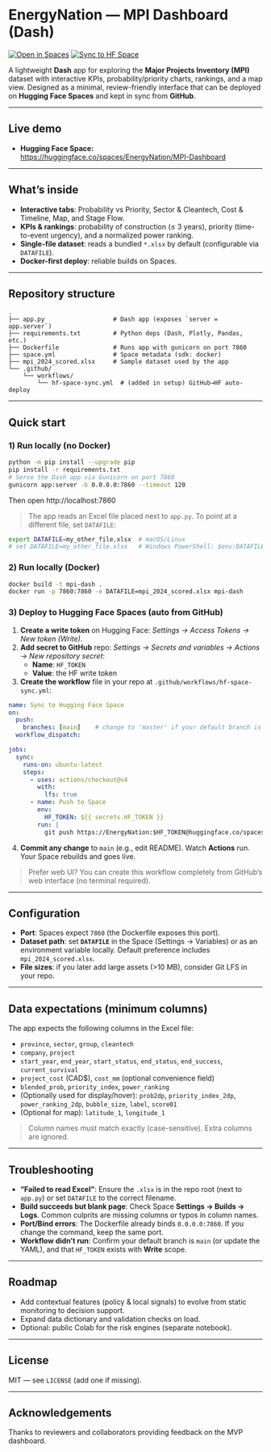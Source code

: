 # EnergyNation — MPI Dashboard (Dash)

[![Open in Spaces](https://img.shields.io/badge/%F0%9F%A4%97%20Open%20in%20Spaces-black)](https://huggingface.co/spaces/EnergyNation/MPI-Dashboard-v4)
[![Sync to HF Space](https://github.com/joshuasamuel123/EnergyNation/actions/workflows/hf-space-sync.yml/badge.svg)](https://github.com/joshuasamuel123/EnergyNation/actions/workflows/hf-space-sync.yml)

A lightweight **Dash** app for exploring the **Major Projects Inventory (MPI)** dataset with interactive KPIs, probability/priority charts, rankings, and a map view. Designed as a minimal, review-friendly interface that can be deployed on **Hugging Face Spaces** and kept in sync from **GitHub**.

---

## Live demo
- **Hugging Face Space:** https://huggingface.co/spaces/EnergyNation/MPI-Dashboard

---

## What’s inside
- **Interactive tabs**: Probability vs Priority, Sector & Cleantech, Cost & Timeline, Map, and Stage Flow.
- **KPIs & rankings**: probability of construction (≤ 3 years), priority (time-to-event urgency), and a normalized power ranking.
- **Single-file dataset**: reads a bundled `*.xlsx` by default (configurable via `DATAFILE`).
- **Docker-first deploy**: reliable builds on Spaces.

---

## Repository structure
```
.
├── app.py                   # Dash app (exposes `server = app.server`)
├── requirements.txt         # Python deps (Dash, Plotly, Pandas, etc.)
├── Dockerfile               # Runs app with gunicorn on port 7860
├── space.yml                # Space metadata (sdk: docker)
├── mpi_2024_scored.xlsx     # Sample dataset used by the app
└── .github/
    └── workflows/
        └── hf-space-sync.yml  # (added in setup) GitHub→HF auto-deploy
```

---

## Quick start

### 1) Run locally (no Docker)
```bash
python -m pip install --upgrade pip
pip install -r requirements.txt
# Serve the Dash app via Gunicorn on port 7860
gunicorn app:server -b 0.0.0.0:7860 --timeout 120
```
Then open http://localhost:7860

> The app reads an Excel file placed next to `app.py`. To point at a different file, set `DATAFILE`:
```bash
export DATAFILE=my_other_file.xlsx  # macOS/Linux
# set DATAFILE=my_other_file.xlsx   # Windows PowerShell: $env:DATAFILE="my_other_file.xlsx"
```

### 2) Run locally (Docker)
```bash
docker build -t mpi-dash .
docker run -p 7860:7860 -e DATAFILE=mpi_2024_scored.xlsx mpi-dash
```

### 3) Deploy to Hugging Face Spaces (auto from GitHub)
1. **Create a write token** on Hugging Face: *Settings → Access Tokens → New token (Write)*.
2. **Add secret to GitHub** repo: *Settings → Secrets and variables → Actions → New repository secret*:
   - **Name**: `HF_TOKEN`
   - **Value**: the HF write token
3. **Create the workflow** file in your repo at `.github/workflows/hf-space-sync.yml`:
```yaml
name: Sync to Hugging Face Space
on:
  push:
    branches: [main]    # change to 'master' if your default branch is master
  workflow_dispatch:

jobs:
  sync:
    runs-on: ubuntu-latest
    steps:
      - uses: actions/checkout@v4
        with:
          lfs: true
      - name: Push to Space
        env:
          HF_TOKEN: ${{ secrets.HF_TOKEN }}
        run: |
          git push https://EnergyNation:$HF_TOKEN@huggingface.co/spaces/EnergyNation/MPI-Dashboard-v4 HEAD:main
```
4. **Commit any change** to `main` (e.g., edit README). Watch **Actions** run. Your Space rebuilds and goes live.

> Prefer web UI? You can create this workflow completely from GitHub’s web interface (no terminal required).

---

## Configuration
- **Port**: Spaces expect `7860` (the Dockerfile exposes this port).
- **Dataset path**: set **`DATAFILE`** in the Space (Settings → Variables) or as an environment variable locally. Default preference includes `mpi_2024_scored.xlsx`.
- **File sizes**: if you later add large assets (>10 MB), consider Git LFS in your repo.

---

## Data expectations (minimum columns)
The app expects the following columns in the Excel file:

- `province`, `sector`, `group`, `cleantech`
- `company`, `project`
- `start_year`, `end_year`, `start_status`, `end_status`, `end_success`, `current_survival`
- `project_cost` (CAD$), `cost_mm` (optional convenience field)
- `blended_prob`, `priority_index`, `power_ranking`
- (Optionally used for display/hover): `prob2dp`, `priority_index_2dp`, `power_ranking_2dp`, `bubble_size`, `label`, `score01`
- (Optional for map): `latitude_1`, `longitude_1`

> Column names must match exactly (case-sensitive). Extra columns are ignored.

---

## Troubleshooting
- **“Failed to read Excel”**: Ensure the `.xlsx` is in the repo root (next to `app.py`) or set `DATAFILE` to the correct filename.
- **Build succeeds but blank page**: Check Space **Settings → Builds → Logs**. Common culprits are missing columns or typos in column names.
- **Port/Bind errors**: The Dockerfile already binds `0.0.0.0:7860`. If you change the command, keep the same port.
- **Workflow didn’t run**: Confirm your default branch is `main` (or update the YAML), and that `HF_TOKEN` exists with **Write** scope.

---

## Roadmap
- Add contextual features (policy & local signals) to evolve from static monitoring to decision support.
- Expand data dictionary and validation checks on load.
- Optional: public Colab for the risk engines (separate notebook).

---

## License
MIT — see `LICENSE` (add one if missing).

---

## Acknowledgements
Thanks to reviewers and collaborators providing feedback on the MVP dashboard.
